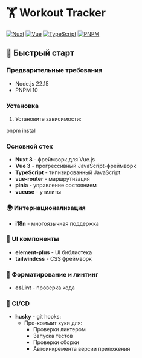 # 🏋️ Workout Tracker

[![Nuxt](https://img.shields.io/badge/Nuxt-3.11.1-green?logo=nuxt.js)](https://nuxt.com)
[![Vue](https://img.shields.io/badge/Vue-3.3.4-green?logo=vue.js)](https://vuejs.org)
[![TypeScript](https://img.shields.io/badge/TypeScript-5.0.2-blue?logo=typescript)](https://www.typescriptlang.org)
[![PNPM](https://img.shields.io/badge/pnpm-8.6.5-orange?logo=pnpm)](https://pnpm.io)

## 🚀 Быстрый старт

### Предварительные требования

- Node.js 22.15
- PNPM 10

### Установка

1. Установите зависимости:

pnpm install

### Основной стек

- **Nuxt 3** - фреймворк для Vue.js
- **Vue 3** - прогрессивный JavaScript-фреймворк
- **TypeScript** - типизированный JavaScript
- **vue-router** - маршрутизация
- **pinia** - управление состоянием
- **vueuse** - утилиты

### 🌍 Интернационализация

- **i18n** - многоязычная поддержка

### 🎨 UI компоненты

- **element-plus** - UI библиотека
- **tailwindcss** - CSS фреймворк

### 🧹 Форматирование и линтинг

- **esLint** - проверка кода

### 🔄 CI/CD

- **husky** - git hooks:
    - Пре-коммит хуки для:
        - Проверки линтером
        - Запуска тестов
        - Проверки сборки
        - Автоинкремента версии приложения
